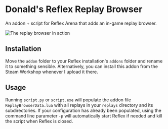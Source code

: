 # Donald's Reflex Replay Browser

An addon + script for Reflex Arena that adds an in-game replay browser.

![The replay browser in action](https://cdn.discordapp.com/attachments/494031100096544769/794289696922140672/asgfb.png)

## Installation

Move the `addon` folder to your Reflex installation's `addons` folder and rename it to something sensible. Alternatively, you can install this addon from the Steam Workshop whenever I upload it there.

## Usage

Running `script.py` or `script.exe` will populate the addon file `ReplayBrowserData.lua` with all replays in your `replays` directory and its subdirectories. If your configuration has already been populated, using the command line parameter `-p` will automatically start Reflex if needed and kill the script when Reflex is closed.
